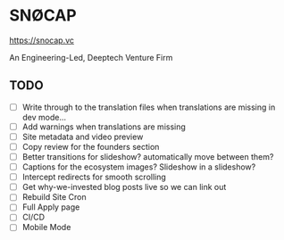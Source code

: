 # SNØCAP
<https://snocap.vc>

An Engineering-Led, Deeptech Venture Firm

## TODO

- [ ] Write through to the translation files when translations are missing in dev mode...
- [ ] Add warnings when translations are missing
- [ ] Site metadata and video preview
- [ ] Copy review for the founders section
- [ ] Better transitions for slideshow? automatically move between them?
- [ ] Captions for the ecosystem images? Slideshow in a slideshow?
- [ ] Intercept redirects for smooth scrolling
- [ ] Get why-we-invested blog posts live so we can link out
- [ ] Rebuild Site Cron
- [ ] Full Apply page
- [ ] CI/CD
- [ ] Mobile Mode